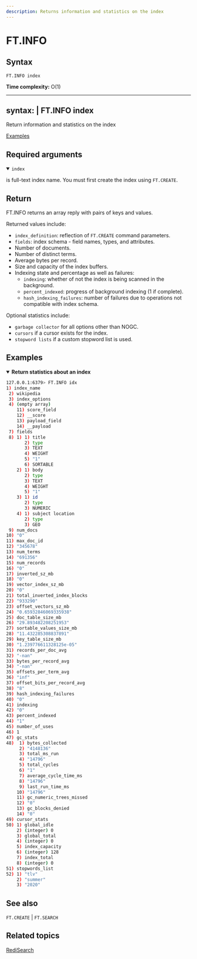 ```yaml
---
description: Returns information and statistics on the index
---
```


# FT.INFO

## Syntax

    FT.INFO index

**Time complexity:** O(1)

---
syntax: |
  FT.INFO index
---

Return information and statistics on the index

[Examples](#examples)

## Required arguments

<details open>
<summary><code>index</code></summary>

is full-text index name. You must first create the index using `FT.CREATE`.
</details>

## Return

FT.INFO returns an array reply with pairs of keys and values.

Returned values include:

- `index_definition`: reflection of `FT.CREATE` command parameters.
- `fields`: index schema - field names, types, and attributes.
- Number of documents.
- Number of distinct terms.
- Average bytes per record.
- Size and capacity of the index buffers.
- Indexing state and percentage as well as failures:
  - `indexing`: whether of not the index is being scanned in the background.
  - `percent_indexed`: progress of background indexing (1 if complete).
  - `hash_indexing_failures`: number of failures due to operations not compatible with index schema.

Optional statistics include:

* `garbage collector` for all options other than NOGC.
* `cursors` if a cursor exists for the index.
* `stopword lists` if a custom stopword list is used.

## Examples

<details open>
<summary><b>Return statistics about an index</b></summary>

``` bash
127.0.0.1:6379> FT.INFO idx
1) index_name
 2) wikipedia
 3) index_options
 4) (empty array)
    11) score_field
    12) __score
    13) payload_field
    14) __payload
 7) fields
 8) 1) 1) title
       2) type
       3) TEXT
       4) WEIGHT
       5) "1"
       6) SORTABLE
    2) 1) body
       2) type
       3) TEXT
       4) WEIGHT
       5) "1"
    3) 1) id
       2) type
       3) NUMERIC
    4) 1) subject location
       2) type
       3) GEO
 9) num_docs
10) "0"
11) max_doc_id
12) "345678"
13) num_terms
14) "691356"
15) num_records
16) "0"
17) inverted_sz_mb
18) "0"
19) vector_index_sz_mb
20) "0"
21) total_inverted_index_blocks
22) "933290"
23) offset_vectors_sz_mb
24) "0.65932846069335938"
25) doc_table_size_mb
26) "29.893482208251953"
27) sortable_values_size_mb
28) "11.432285308837891"
29) key_table_size_mb
30) "1.239776611328125e-05"
31) records_per_doc_avg
32) "-nan"
33) bytes_per_record_avg
34) "-nan"
35) offsets_per_term_avg
36) "inf"
37) offset_bits_per_record_avg
38) "8"
39) hash_indexing_failures
40) "0"
41) indexing
42) "0"
43) percent_indexed
44) "1"
45) number_of_uses
46) 1
47) gc_stats
48)  1) bytes_collected
     2) "4148136"
     3) total_ms_run
     4) "14796"
     5) total_cycles
     6) "1"
     7) average_cycle_time_ms
     8) "14796"
     9) last_run_time_ms
    10) "14796"
    11) gc_numeric_trees_missed
    12) "0"
    13) gc_blocks_denied
    14) "0"
49) cursor_stats
50) 1) global_idle
    2) (integer) 0
    3) global_total
    4) (integer) 0
    5) index_capacity
    6) (integer) 128
    7) index_total
    8) (integer) 0
51) stopwords_list
52) 1) "tlv"
    2) "summer"
    3) "2020"
```
</details>

## See also

`FT.CREATE` | `FT.SEARCH`

## Related topics

[RediSearch](https://redis.io/docs/stack/search)


